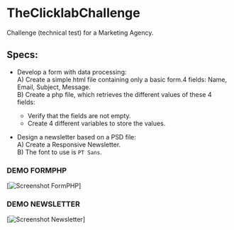 # TheClicklabChallenge  
Challenge (technical test) for a Marketing Agency.  

## Specs:  
 - Develop a form with data processing:  
	A) Create a simple html file containing only a basic form.4 fields: Name, Email, Subject, Message.  
	B)  Create a php file, which retrieves the different values of these 4 fields:
	* Verify that the fields are not empty.  
	* Create 4 different variables to store the values.  
	
 - Design a newsletter based on a PSD file:  
 	A) Create a Responsive Newsletter.  
    B) The font to use is `PT Sans`.  
    
### DEMO FORMPHP

[![Screenshot FormPHP](https://i.gyazo.com/9865b42ae701933720071e5eaff265cb.gif)]

### DEMO NEWSLETTER

[![Screenshot Newsletter](https://i.gyazo.com/b43dd9930f1f65a6d7673b53789cd370.gif)]
